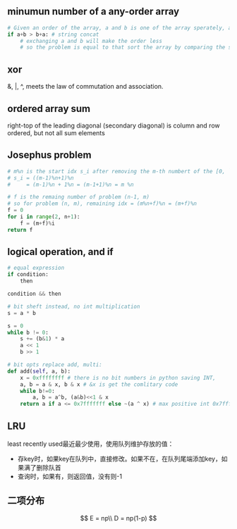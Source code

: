## minumun number of a any-order array
```python
# Given an order of the array, a and b is one of the array sperately, a is on the left of b
if a+b > b+a: # string concat
    # exchanging a and b will make the order less
    # so the problem is equal to that sort the array by comparing the string consisted of each two number
```

## xor
&, |, ^, meets the law of commutation and association.

## ordered array sum
right-top of the leading diagonal (secondary diagonal) is column and row ordered, but not all sum elements

## Josephus problem 
```python
# m%n is the start idx s_i after removing the m-th numbert of the [0, ```, n-1]
# s_i = ((m-1)%n+1)%n
#     = (m-1)%n + 1%n = (m-1+1)%n = m %n

# f is the remaing number of problem (n-1, m)
# so for problem (n, m), remaining idx = (m%n+f)%n = (m+f)%n
f = 0
for i in range(2, n+1):
    f = (m+f)%i
return f
```

## logical operation, and if 
```python
# equal expression
if condition:
    then

condition && then

# bit sheft instead, no int multiplication
s = a * b

s = 0
while b != 0:
    s += (b&1) * a
    a << 1
    b >> 1

# bit opts replace add, multi:
def add(self, a, b):
    x = 0xffffffff # there is no bit numbers in python saving INT, 
    a, b = a & x, b & x # &x is get the comlitary code
    while b!=0:
        a, b = a^b, (a&b)<<1 & x 
    return a if a <= 0x7fffffff else ~(a ^ x) # max positive int 0x7fffffff, if a number is greater then its, it is nagetive and need to ~ its bit flag.
```
## LRU
least recently used最近最少使用，使用队列维护存放的值：
- 存key时，如果key在队列中，直接修改。如果不在，在队列尾端添加key，如果满了删除队首
- 查询时，如果有，则返回值，没有则-1
## 二项分布
$$
E = np\\
D = np(1-p)
$$